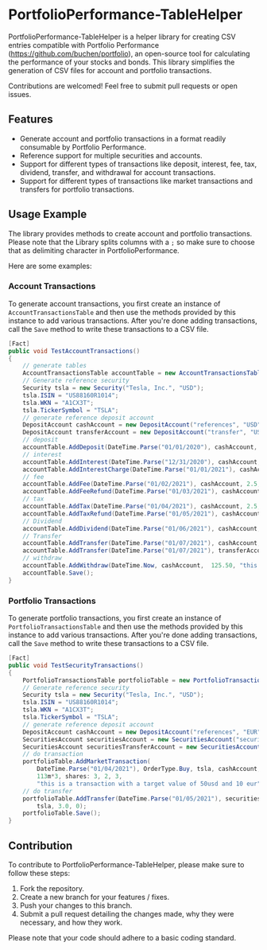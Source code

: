 # PortfolioPerformance-TableHelper

PortfolioPerformance-TableHelper is a helper library for creating CSV entries compatible with Portfolio Performance (https://github.com/buchen/portfolio), an open-source tool for calculating the performance of your stocks and bonds. This library simplifies the generation of CSV files for account and portfolio transactions.

Contributions are welcomed! Feel free to submit pull requests or open issues.

## Features

- Generate account and portfolio transactions in a format readily consumable by Portfolio Performance.
- Reference support for multiple securities and accounts.
- Support for different types of transactions like deposit, interest, fee, tax, dividend, transfer, and withdrawal for account transactions.
- Support for different types of transactions like market transactions and transfers for portfolio transactions.

## Usage Example

The library provides methods to create account and portfolio transactions.  
Please note that the Library splits columns with a `;` so make sure to choose that as delimiting character in PortfolioPerformance. 

Here are some examples:

### Account Transactions

To generate account transactions, you first create an instance of `AccountTransactionsTable` and then use the methods provided by this instance to add various transactions. After you're done adding transactions, call the `Save` method to write these transactions to a CSV file.
``` C#
[Fact]
public void TestAccountTransactions()
{
    // generate tables
    AccountTransactionsTable accountTable = new AccountTransactionsTable();
    // Generate reference security
    Security tsla = new Security("Tesla, Inc.", "USD");
    tsla.ISIN = "US88160R1014";
    tsla.WKN = "A1CX3T";
    tsla.TickerSymbol = "TSLA";
    // generate reference deposit account
    DepositAccount cashAccount = new DepositAccount("references", "USD");
    DepositAccount transferAccount = new DepositAccount("transfer", "USD");
    // deposit
    accountTable.AddDeposit(DateTime.Parse("01/01/2020"), cashAccount, 125.50, "this is a testnote");
    // interest
    accountTable.AddInterest(DateTime.Parse("12/31/2020"), cashAccount, 10, 2.5, "this is some high interest yield");
    accountTable.AddInterestCharge(DateTime.Parse("01/01/2021"), cashAccount, 7.5, "this is some high interest");
    // fee
    accountTable.AddFee(DateTime.Parse("01/02/2021"), cashAccount, 2.5, tsla, "this is some fee");
    accountTable.AddFeeRefund(DateTime.Parse("01/03/2021"), cashAccount, 2.5, tsla, "this is some fee refund");
    // tax
    accountTable.AddTax(DateTime.Parse("01/04/2021"), cashAccount, 2.5, tsla, "this is some tax");
    accountTable.AddTaxRefund(DateTime.Parse("01/05/2021"), cashAccount,  2.5, tsla, "this is some tax refund");
    // Dividend
    accountTable.AddDividend(DateTime.Parse("01/06/2021"), cashAccount, tsla, 2m,25m,1m,2m,"test dividend");
    // Transfer
    accountTable.AddTransfer(DateTime.Parse("01/07/2021"), cashAccount, transferAccount, 25m, "test dividend");
    accountTable.AddTransfer(DateTime.Parse("01/07/2021"), transferAccount, cashAccount, 25m, "test dividend");
    // withdraw
    accountTable.AddWithdraw(DateTime.Now, cashAccount,  125.50, "this is a removal testnote");
    accountTable.Save();
}
```

### Portfolio Transactions
To generate portfolio transactions, you first create an instance of `PortfolioTransactionsTable` and then use the methods provided by this instance to add various transactions. After you're done adding transactions, call the `Save` method to write these transactions to a CSV file.
``` C#
[Fact]
public void TestSecurityTransactions()
{
    PortfolioTransactionsTable portfolioTable = new PortfolioTransactionsTable();
    // Generate reference security
    Security tsla = new Security("Tesla, Inc.", "USD");
    tsla.ISIN = "US88160R1014";
    tsla.WKN = "A1CX3T";
    tsla.TickerSymbol = "TSLA";
    // generate reference deposit account
    DepositAccount cashAccount = new DepositAccount("references", "EUR");
    SecuritiesAccount securitiesAccount = new SecuritiesAccount("securities", cashAccount);
    SecuritiesAccount securitiesTransferAccount = new SecuritiesAccount("TestTransfer", cashAccount);
    // do transaction
    portfolioTable.AddMarketTransaction(
        DateTime.Parse("01/04/2021"), OrderType.Buy, tsla, cashAccount, securitiesAccount,
        113m*3, shares: 3, 2, 3, 
        "this is a transaction with a target value of 50usd and 10 eur");
    // do transfer
    portfolioTable.AddTransfer(DateTime.Parse("01/05/2021"), securitiesAccount, securitiesTransferAccount,
        tsla, 3.0, 0);
    portfolioTable.Save();
}
```

## Contribution

To contribute to PortfolioPerformance-TableHelper, please make sure to follow these steps:

1. Fork the repository.
2. Create a new branch for your features / fixes.
3. Push your changes to this branch.
4. Submit a pull request detailing the changes made, why they were necessary, and how they work.

Please note that your code should adhere to a basic coding standard.
